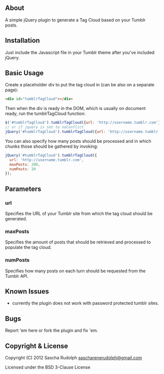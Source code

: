 ## About ##

A simple jQuery plugin to generate a Tag Cloud based on your Tumblr posts.

## Installation ##

Just include the Javascript file in your Tumblr theme after you've included jQuery.

## Basic Usage ##

Create a placeholder div to put the tag cloud in (can be also on a separate page):

```html
<div id="tumblrTagCloud"></div>
```

Then when the div is ready in the DOM, which is usually on document ready, run the tumblrTagCloud function:

```js
$('#tumblrTagCloud').tumblrTagCloud({url: 'http://username.tumblr.com'});
// or if jquery is set to noConflict
jQuery('#tumblrTagCloud').tumblrTagCloud({url: 'http://username.tumblr.com'});
```

You can also specify how many posts should be processed and in which chunks those should be gathered by invoking:

```js
jQuery('#tumblrTagCloud').tumblrTagCloud({
  url: 'http://username.tumblr.com',
  maxPosts: 200,
  numPosts: 20
});
```

## Parameters ##

### url ###

Specifies the URL of your Tumblr site from which the tag cloud should be generated.

### maxPosts ###

Specifies the amount of posts that should be retrieved and processed to populate the tag cloud.

### numPosts ###

Specifies how many posts on each turn should be requested from the Tumblr API.

## Known Issues ##

* currently the plugin does not work with password protected tumblr sites.

## Bugs ##

Report 'em here or fork the plugin and fix 'em.

## Copyright & License ##

Copyright (C) 2012 Sascha Rudolph <sascharenerudolph@gmail.com>

Licensed under the BSD 3-Clause License
